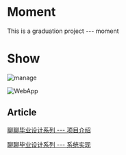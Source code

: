 # Moment

This is a graduation project --- moment

# Show

![manage](https://github.com/ishareme/moment/blob/master/github/moment2.gif)

![WebApp](https://github.com/ishareme/moment/blob/master/github/moment3.gif)

## Article

[聊聊毕业设计系列 --- 项目介绍](https://juejin.im/post/5b6c419b6fb9a04fc67c2522)

[聊聊毕业设计系列 --- 系统实现](https://juejin.im/post/5b7295e3f265da281659608b)
